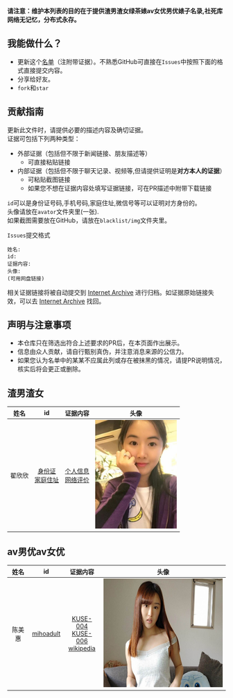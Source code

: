**请注意：维护本列表的目的在于提供渣男渣女绿茶婊av女优男优婊子名录,社死库**  
**网络无记忆，分布式永存。**


我能做什么？
---
- 更新这个[名单](README.md)（注附带证据）。不熟悉GitHub可直接在`Issues`中按照下面的格式直接提交内容。
- 分享给好友。
- `fork`和`star`


贡献指南
---
更新此文件时，请提供必要的描述内容及确切证据。  
证据可包括下列两种类型：
- 外部证据（包括但不限于新闻链接、朋友描述等）
  - 可直接粘贴链接
- 内部证据（包括但不限于聊天记录、视频等,但请提供证明是**对方本人的证据**）
  - 可粘贴截图链接
  - 如果您不想在证据内容处填写证据链接，可在PR描述中附带下载链接

`id`可以是身份证号码,手机号码,家庭住址,微信号等可以证明对方身份的。  
头像请放在`avator`文件夹里(一张).  
如果截图需要放在GitHub，请放在`blacklist/img`文件夹里。  

`Issues`提交格式
```
姓名:
id:
证据内容:
头像:
(可用网盘链接)
```

相关证据链接将被自动提交到 [Internet Archive](https://web.archive.org) 进行归档。如证据原始链接失效，可以去 [Internet Archive](https://web.archive.org) 找回。

声明与注意事项
---
- 本仓库只在筛选出符合上述要求的PR后，在本页面作出展示。
- 信息由众人贡献，请自行甄别真伪，并注意消息来源的公信力。
- 如果您认为名单中的某某不应属此列或存在被抹黑的情况，请提PR说明情况，核实后将会更正或删除。

渣男渣女
---
|姓名|id|证据内容|头像|
|:---:|:---:|:---:|:---:|
|翟欣欣|[身份证](370902198611132726)<br/>[家庭住址](北京市朝阳区朗辛庄北路58号院扬州水乡小区3041)|[个人信息](https://medium.com/@zhaixinxin/%E7%BF%9F%E6%AC%A3%E6%AC%A3%E4%B8%AA%E4%BA%BA%E8%B5%84%E6%96%99-b53d251932f3)<br/>[网络评价](https://www.zhihu.com/topic/20095108/hot)|<img src="avator/zhaixinxin.jpeg" height="250">|

av男优av女优
---
|姓名|id|证据内容|头像|
|:---:|:---:|:---:|:---:|
|陈美惠|[mihoadult](https://twitter.com/mihoadult)|[KUSE-004](48E12C764EB27BABCC6E54AC1FF1CA6BA126C809)<br/>[KUSE-006](77DBEFD922E826DCBD7F47694D0687856C2A71D0)<br/>[wikipedia](https://zh.wikipedia.org/zh-hans/%E9%99%88%E7%BE%8E%E6%83%A0_(AV%E5%A5%B3%E4%BC%98))|<img src="avator/chenmeihui.jpeg" height="250">|
